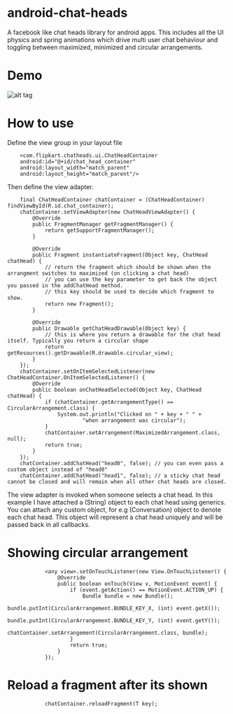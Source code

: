 # android-chat-heads
A facebook like chat heads library for android apps. This includes all the UI physics and spring animations which drive multi user chat behaviour and toggling between maximized, minimized and circular arrangements.

# Demo
![alt tag](https://raw.githubusercontent.com/Flipkart/android-chat-heads/master/demo/demo.gif?token=AB-1ys5hXY3_zvq03zV2E7SPb1L8IUuAks5WZYcHwA%3D%3D)

# How to use

Define the view group in your layout file

        <com.flipkart.chatheads.ui.ChatHeadContainer
        android:id="@+id/chat_head_container"
        android:layout_width="match_parent"
        android:layout_height="match_parent"/>
        

Then define the view adapter.

        final ChatHeadContainer chatContainer = (ChatHeadContainer) findViewById(R.id.chat_container);
        chatContainer.setViewAdapter(new ChatHeadViewAdapter() {
            @Override
            public FragmentManager getFragmentManager() {
                return getSupportFragmentManager();
            }

            @Override
            public Fragment instantiateFragment(Object key, ChatHead chatHead) {
                // return the fragment which should be shown when the arrangment switches to maximized (on clicking a chat head)
                // you can use the key parameter to get back the object you passed in the addChatHead method.
                // this key should be used to decide which fragment to show.
                return new Fragment();
            }

            @Override
            public Drawable getChatHeadDrawable(Object key) {
                // this is where you return a drawable for the chat head itself. Typically you return a circular shape
                return getResources().getDrawable(R.drawable.circular_view);
            }
        });
        chatContainer.setOnItemSelectedListener(new ChatHeadContainer.OnItemSelectedListener() {
            @Override
            public boolean onChatHeadSelected(Object key, ChatHead chatHead) {
                if (chatContainer.getArrangementType() == CircularArrangement.class) {
                    System.out.println("Clicked on " + key + " " +
                            "when arrangement was circular");
                }
                chatContainer.setArrangement(MaximizedArrangement.class, null);
                return true;
            }
        });
        chatContainer.addChatHead("head0", false); // you can even pass a custom object instead of "head0"
        chatContainer.addChatHead("head1", false); // a sticky chat head cannot be closed and will remain when all other chat heads are closed.
        

The view adapter is invoked when someone selects a chat head.
In this example I have attached a (String) object to each chat head using generics. You can attach any custom object, for e.g (Conversation) object to denote each chat head.
This object will represent a chat head uniquely and will be passed back in all callbacks.

# Showing circular arrangement
                <any view>.setOnTouchListener(new View.OnTouchListener() {
                    @Override
                    public boolean onTouch(View v, MotionEvent event) {
                        if (event.getAction() == MotionEvent.ACTION_UP) {
                            Bundle bundle = new Bundle();
                            bundle.putInt(CircularArrangement.BUNDLE_KEY_X, (int) event.getX());
                            bundle.putInt(CircularArrangement.BUNDLE_KEY_Y, (int) event.getY());
                            chatContainer.setArrangement(CircularArrangement.class, bundle);
                        }
                        return true;
                    }
                });
# Reload a fragment after its shown
                chatContainer.reloadFragment(T key);
